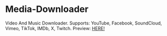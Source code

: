 # Media-Downloader
Video And Music Downloader.
Supports: YouTube, Facebook, SoundCloud, Vimeo, TikTok, IMDb, X, Twitch.
Preview: [HERE!](https://al3x77777.github.io/Media-Downloader)
